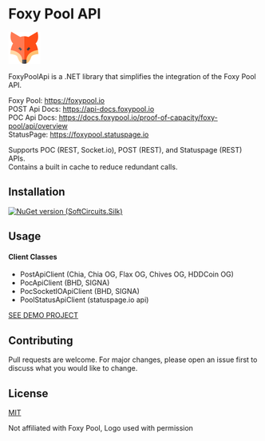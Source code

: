 # Foxy Pool API

<img src="https://raw.githubusercontent.com/ByronAP/FoxyPoolApi/main/Assets/fox-128.png" width="64px"> 

FoxyPoolApi is a .NET library that simplifies the integration of the Foxy Pool API.

Foxy Pool: https://foxypool.io<br/>
POST Api Docs: https://api-docs.foxypool.io<br/>
POC Api Docs: https://docs.foxypool.io/proof-of-capacity/foxy-pool/api/overview<br/>
StatusPage: https://foxypool.statuspage.io

Supports POC (REST, Socket.io), POST (REST), and Statuspage (REST) APIs.<br/>
Contains a built in cache to reduce redundant calls.


## Installation

[![NuGet version (SoftCircuits.Silk)](https://img.shields.io/nuget/v/FoxyPoolApi.svg?style=flat-square)](https://www.nuget.org/packages/FoxyPoolApi/)


## Usage

#### Client Classes
* PostApiClient (Chia, Chia OG, Flax OG, Chives OG, HDDCoin OG)
* PocApiClient (BHD, SIGNA)
* PocSocketIOApiClient (BHD, SIGNA)
* PoolStatusApiClient (statuspage.io api)

[SEE DEMO PROJECT](https://github.com/ByronAP/FoxyPoolApi/blob/main/FoxyPoolApiDemo/Program.cs)


## Contributing
Pull requests are welcome. For major changes, please open an issue first to discuss what you would like to change.


## License
[MIT](https://choosealicense.com/licenses/mit/)

Not affiliated with Foxy Pool, Logo used with permission
